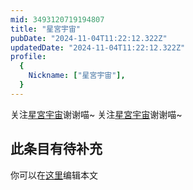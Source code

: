 ```yaml
---
mid: 3493120719194807
title: "星宮宇宙"
pubDate: "2024-11-04T11:22:12.322Z"
updatedDate: "2024-11-04T11:22:12.322Z"
profile:
  {
    Nickname: ["星宮宇宙"],
  }
---
```


关注[星宮宇宙](https://space.bilibili.com/3493120719194807)谢谢喵~ 关注[星宮宇宙](https://space.bilibili.com/3493120719194807)谢谢喵~

## 此条目有待补充
你可以在[这里](https://github.com/Yuhanawa/VTuber.ICU/edit/master/src/content/v/星宮宇宙/index.md)编辑本文
